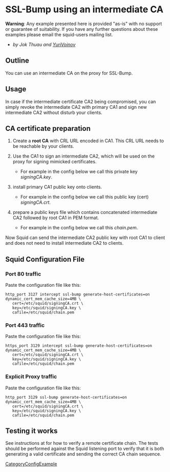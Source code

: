 # SSL-Bump using an intermediate CA

**Warning**: Any example presented here is provided "as-is" with no
support or guarantee of suitability. If you have any further questions
about these examples please email the squid-users mailing list.

  - *by Jok Thuau and
    [YuriVoinov](https://wiki.squid-cache.org/action/show/ConfigExamples/Intercept/SslBumpWithIntermediateCA/YuriVoinov#)*

## Outline

You can use an intermediate CA on the proxy for SSL-Bump.

## Usage

In case if the intermediate certificate CA2 being compromised, you can
simply revoke the intermediate CA2 with primary CA1 and sign new
intermediate CA2 without disturb your clients.

## CA certificate preparation

1.  Create a **root CA** with CRL URL encoded in CA1. This CRL URL needs
    to be reachable by your clients.

2.  Use the CA1 to sign an intermediate CA2, which will be used on the
    proxy for signing mimicked certificates.
    
      - For example in the config below we call this private key
        *signingCA.key*.

3.  install primary CA1 public key onto clients.
    
      - For example in the config below we call this public key (cert)
        *signingCA.crt*.

4.  prepare a public keys file which contains concatenated intermediate
    CA2 followed by root CA1 in PEM format.
    
      - For example in the config below we call this *chain.pem*.

Now Squid can send the intermediate CA2 public key with root CA1 to
client and does not need to install intermediate CA2 to clients.

## Squid Configuration File

### Port 80 traffic

Paste the configuration file like this:

    http_port 3127 intercept ssl-bump generate-host-certificates=on dynamic_cert_mem_cache_size=4MB \
       cert=/etc/squid/signingCA.crt \
       key=/etc/squid/signingCA.key \
       cafile=/etc/squid/chain.pem

### Port 443 traffic

Paste the configuration file like this:

    https_port 3129 intercept ssl-bump generate-host-certificates=on dynamic_cert_mem_cache_size=4MB \
       cert=/etc/squid/signingCA.crt \
       key=/etc/squid/signingCA.key \
       cafile=/etc/squid/chain.pem

### Explicit Proxy traffic

Paste the configuration file like this:

    http_port 3129 ssl-bump generate-host-certificates=on dynamic_cert_mem_cache_size=4MB \
       cert=/etc/squid/signingCA.crt \
       key=/etc/squid/signingCA.key \
       cafile=/etc/squid/chain.pem

## Testing it works

See instructions at
[](https://langui.sh/2009/03/14/checking-a-remote-certificate-chain-with-openssl/)
for how to verify a remote certificate chain. The tests should be
performed against the Squid listening port to verify that it is both
generating a valid certificate and sending the correct CA chain
sequence.

[CategoryConfigExample](https://wiki.squid-cache.org/action/show/ConfigExamples/Intercept/SslBumpWithIntermediateCA/CategoryConfigExample#)
